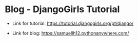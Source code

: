 # Blog - DjangoGirls Tutorial

- Link for tutorial: https://tutorial.djangogirls.org/pt/django/

- Link for blog: https://samuellh12.pythonanywhere.com/

